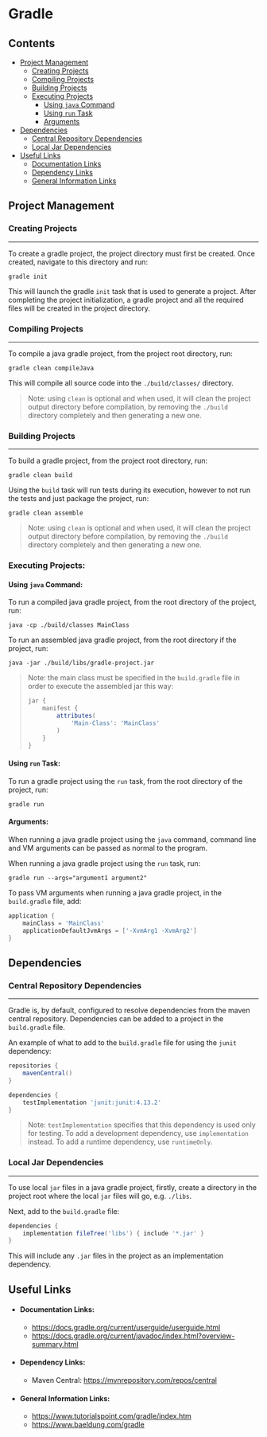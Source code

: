 # Gradle

## Contents
- [Project Management](#project-management)
    - [Creating Projects](#creating-projects)
    - [Compiling Projects](#compiling-projects)
    - [Building Projects](#building-projects)
    - [Executing Projects](#executing-projects)
        - [Using `java` Command](#using-java-command)
        - [Using `run` Task](#using-run-task)
        - [Arguments](#arguments)
- [Dependencies](#dependencies)
    - [Central Repository Dependencies](#central-repository-dependencies)
    - [Local Jar Dependencies](#local-jar-dependencies)
- [Useful Links](#useful-links)
    - [Documentation Links](#documentation-links)
    - [Dependency Links](#dependency-links)
    - [General Information Links](#general-information-links)

## Project Management
### Creating Projects
---
To create a gradle project, the project directory must first be created.
Once created, navigate to this directory and run:
```
gradle init
```
This will launch the gradle `init` task that is used to generate a project.
After completing the project initialization, a gradle project and all the 
required files will be created in the project directory.
### Compiling Projects
---
To compile a java gradle project, from the project root directory, run:
```
gradle clean compileJava
```
This will compile all source code into the `./build/classes/` directory.
> Note: using `clean` is optional and when used, it will clean the project 
output directory before compilation, by removing the `./build` directory 
completely and then generating a new one.
### Building Projects
---
To build a gradle project, from the project root directory, run:
```
gradle clean build
```
Using the `build` task will run tests during its execution, however to not run
the tests and just package the project, run:
```
gradle clean assemble
```
> Note: using `clean` is optional and when used, it will clean the project 
output directory before compilation, by removing the `./build` directory 
completely and then generating a new one.
### Executing Projects:
#### Using `java` Command:
To run a compiled java gradle project, from the root directory of the project, 
run:
```
java -cp ./build/classes MainClass
```
To run an assembled java gradle project, from the root directory if the
project, run:
```
java -jar ./build/libs/gradle-project.jar
```
> Note: the main class must be specified in the `build.gradle` file in order to
> execute the assembled jar this way:
> ```groovy
> jar {
>     manifest {
>         attributes(
>             'Main-Class': 'MainClass'
>         )
>     }
> }
> ```
#### Using `run` Task:
To run a gradle project using the `run` task, from the root directory of the
project, run:
```
gradle run
```
#### Arguments:
When running a java gradle project using the `java` command, command line and 
VM arguments can be passed as normal to the program.

When running a java gradle project using the `run` task, run:
```
gradle run --args="argument1 argument2"
```
To pass VM arguments when running a java gradle project, in the `build.gradle`
file, add:
```groovy
application {
    mainClass = 'MainClass'
    applicationDefaultJvmArgs = ['-XvmArg1 -XvmArg2']
}
```

## Dependencies
### Central Repository Dependencies
---
Gradle is, by default, configured to resolve dependencies from the maven central
repository. Dependencies can be added to a project in the `build.gradle` file.

An example of what to add to the `build.gradle` file for using the `junit`
dependency:
```groovy
repositories {
    mavenCentral()
}

dependencies {
    testImplementation 'junit:junit:4.13.2'
}
```
> Note: `testImplementation` specifies that this dependency is used only for
> testing. To add a development dependency, use `implementation` instead. To
> add a runtime dependency, use `runtimeOnly`.
### Local Jar Dependencies
---
To use local `jar` files in a java gradle project, firstly, create a directory
in the project root where the local `jar` files will go, e.g. `./libs`.

Next, add to the `build.gradle` file:
```groovy
dependencies {
    implementation fileTree('libs') { include '*.jar' }
}
```
This will include any `.jar` files in the project as an implementation
dependency.

## Useful Links
- #### Documentation Links:
    - <https://docs.gradle.org/current/userguide/userguide.html>
    - <https://docs.gradle.org/current/javadoc/index.html?overview-summary.html>
- #### Dependency Links:
    - Maven Central: <https://mvnrepository.com/repos/central>
- #### General Information Links:
    - <https://www.tutorialspoint.com/gradle/index.htm>
    - <https://www.baeldung.com/gradle>
